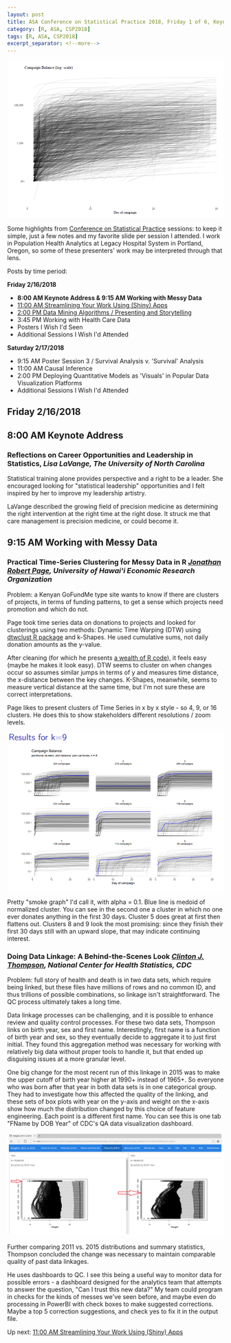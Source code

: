 ```yaml
---
layout: post
title: ASA Conference on Statistical Practice 2018, Friday 1 of 6, Keynote Address & Working with Messy Data
category: [R, ASA, CSP2018]
tags: [R, ASA, CSP2018]
excerpt_separator: <!--more-->
---
```


![All lines](/images/smokelines01.png "All data to be clustered")

Some highlights from [Conference on Statistical Practice](https://ww2.amstat.org/meetings/csp/2018/index.cfm) sessions: to keep it simple, just a few notes and my favorite slide per session I attended. I work in Population Health Analytics at Legacy Hospital System in Portland, Oregon, so some of these presenters' work may be interpreted through that lens.

<!--more-->

Posts by time period:

**Friday 2/16/2018**
* **8:00 AM Keynote Address & 9:15 AM Working with Messy Data**
* [11:00 AM Streamlining Your Work Using (Shiny) Apps](https://dgarmat.github.io/CSP2018-Fri-11am/)
* [2:00 PM Data Mining Algorithms / Presenting and Storytelling](2018-03-07-CSP2018-Fri-2pm.md)
* 3:45 PM Working with Health Care Data
* Posters I Wish I'd Seen
* Additional Sessions I Wish I'd Attended

**Saturday 2/17/2018**
* 9:15 AM Poster Session 3 / Survival Analysis v. 'Survival' Analysis
* 11:00 AM Causal Inference
* 2:00 PM Deploying Quantitative Models as 'Visuals' in Popular Data Visualization Platforms
* Additional Sessions I Wish I'd Attended

## Friday 2/16/2018

## 8:00 AM Keynote Address

### Reflections on Career Opportunities and Leadership in Statistics, *Lisa LaVange, The University of North Carolina*

Statistical training alone provides perspective and a right to be a leader. She encouraged looking for "statistical leadership" opportunities and I felt inspired by her to improve my leadership artistry.

LaVange described the growing field of precision medicine as determining the right intervention at the right time at the right dose. It struck me that care management is precision medicine, or could become it.

## 9:15 AM Working with Messy Data 

### Practical Time-Series Clustering for Messy Data in R *[Jonathan Robert Page](http://www2.hawaii.edu/~jrpage/), University of Hawai'i Economic Research Organization*

Problem: a Kenyan GoFundMe type site wants to know if there are clusters of projects, in terms of funding patterns, to get a sense which  projects need promotion and which do not.

Page took time series data on donations to projects and looked for clusterings using two methods: Dynamic Time Warping (DTW) using [dtwclust R package](https://cran.r-project.org/web/packages/dtwclust/index.html) and k-Shapes. He used cumulative sums, not daily donation amounts as the y-value.

After cleaning (for which he presents [a wealth of R code](https://github.com/jonpage/csp2018)), it feels easy (maybe he makes it look easy). DTW seems to cluster on when changes occur so assumes similar jumps in terms of y and measures time distance, the x-distance between the key changes. K-Shapes, meanwhile, seems to measure vertical distance at the same time, but I'm not sure these are correct interpretations. 

Page likes to present clusters of Time Series in x by x style - so 4, 9, or 16 clusters. He does this to show stakeholders different resolutions / zoom levels. 

![Clusters of donations with k = 9 k-Shapes](/images/smokelines.png "Clusters of donations with k = 9 k-Shapes")

Pretty "smoke graph" I'd call it, with alpha = 0.1. Blue line is medoid of normalized cluster. You can see in the second one a cluster in which no one ever donates anything in the first 30 days. Cluster 5 does great at first then flattens out. Clusters 8 and 9 look the most promising: since they finish their first 30 days still with an upward slope, that may indicate continuing interest.

### 	Doing Data Linkage: A Behind-the-Scenes Look *[Clinton J. Thompson](https://www.researchgate.net/profile/Clinton_Thompson), National Center for Health Statistics, CDC*

Problem: full story of health and death is in two data sets, which require being linked, but these files have millions of rows and no common ID, and thus trillions of possible combinations, so linkage isn't straightforward. The QC process ultimately takes a long time.

Data linkage processes can be challenging, and it is possible to enhance review and quality control processes. For these two data sets, Thompson links on birth year, sex and first name. Interestingly, first name is a function of birth year and sex, so they eventually decide to aggregate it to just first initial. They found this aggregation method was necessary for working with relatively big data without proper tools to handle it, but that ended up disguising issues at a more granular level. 

One big change for the most recent run of this linkage in 2015 was to make the upper cutoff of birth year higher at 1990+ instead of 1965+. So everyone who was born after that year in both data sets is in one categorical group. They had to investigate how this affected the quality of the linking, and these sets of box plots with year on the y-axis and weight on the x-axis show how much the distribution changed by this choice of feature engineering. Each point is a different first name. You can see this is one tab "FName by DOB Year" of CDC's QA data visualization dashboard. 

![Boxplots of weight of age variable](/images/boxplots01.png "Boxplots showing how weights changed")

Further comparing 2011 vs. 2015 distributions and summary statistics, Thompson concluded the change was necessary to maintain comparable quality of past data linkages.

He uses dashboards to QC. I see this being a useful way to monitor data for possible errors - a dashboard designed for the analytics team that attempts to answer the question, "Can I trust this new data?" My team could program in checks for the kinds of messes we've seen before, and maybe even do processing in PowerBI with check boxes to make suggested corrections. Maybe a top 5 correction suggestions, and check yes to fix it in the output file.

Up next: [11:00 AM Streamlining Your Work Using (Shiny) Apps](https://dgarmat.github.io/CSP2018-Fri-11am/)


